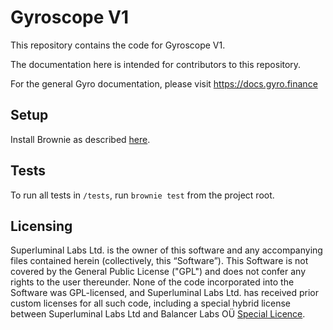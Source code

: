 # Gyroscope V1

This repository contains the code for Gyroscope V1.

The documentation here is intended for contributors to this repository.

For the general Gyro documentation, please visit https://docs.gyro.finance

## Setup

Install Brownie as described [here](https://eth-brownie.readthedocs.io/en/stable/install.html).

## Tests

To run all tests in `/tests`, run `brownie test` from the project root.


## Licensing

Superluminal Labs Ltd. is the owner of this software and any accompanying files contained herein (collectively, this “Software”). This Software is not covered by the General Public License ("GPL") and does not confer any rights to the user thereunder. None of the code incorporated into the Software was GPL-licensed, and Superluminal Labs Ltd. has received prior custom licenses for all such code, including a special hybrid license between Superluminal Labs Ltd and Balancer Labs OÜ [Special Licence](./license/GyroscopeBalancerLicense.pdf).
